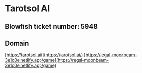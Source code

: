 # Tarotsol AI

## Blowfish ticket number: 5948

## Domain

[https://tarotsol.ai/](https://tarotsol.ai/)
[https://regal-moonbeam-3e1c0e.netlify.app/game](https://regal-moonbeam-3e1c0e.netlify.app/game)

